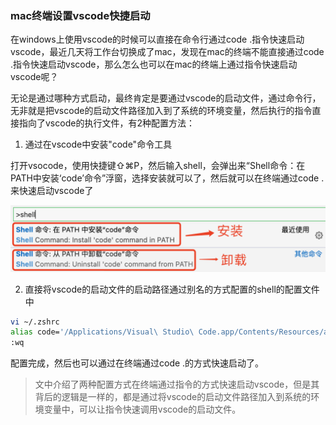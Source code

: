 ### mac终端设置vscode快捷启动

在windows上使用vscode的时候可以直接在命令行通过code .指令快速启动vscode，最近几天将工作台切换成了mac，发现在mac的终端不能直接通过code .指令快速启动vscode，那么怎么也可以在mac的终端上通过指令快速启动vscode呢？

无论是通过哪种方式启动，最终肯定是要通过vscode的启动文件，通过命令行，无非就是把vscode的启动文件路径加入到了系统的环境变量，然后执行的指令直接指向了vscode的执行文件，有2种配置方法：

1. 通过在vscode中安装"code"命令工具

打开vsocode，使用快捷键⇧⌘P，然后输入shell，会弹出来“Shell命令：在PATH中安装‘code’命令”浮窗，选择安装就可以了，然后就可以在终端通过code .来快速启动vscode了

![通过vscode安装code命令来快速启动vscode](./images/i15.png)

2. 直接将vscode的启动文件的启动路径通过别名的方式配置的shell的配置文件中

```bash
vi ~/.zshrc
alias code='/Applications/Visual\ Studio\ Code.app/Contents/Resources/app/bin/code'
:wq
```

配置完成，然后也可以通过在终端通过code .的方式快速启动了。

> 文中介绍了两种配置方式在终端通过指令的方式快速启动vscode，但是其背后的逻辑是一样的，都是通过将vscode的启动文件路径加入到系统的环境变量中，可以让指令快速调用vscode的启动文件。